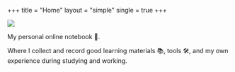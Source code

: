 +++
title = "Home"
layout = "simple"
single = true
+++

<div class="home">
    <img src="/favicon.png">
    <p>My personal online notebook 📓.</p>
    <p>Where I collect and record good learning materials 📚, tools 🛠, and my own experience during studying and working.</p>
</div>
